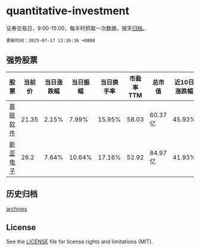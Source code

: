 # quantitative-investment

证券交易日，9:00-15:00，每半时抓取一次数据，按天[归档](archives)。

`更新时间：2025-07-17 13:16:16 +0800`

## 强势股票

|股票|当前价|当日涨跌幅|当日振幅|当日换手率|市盈率TTM|总市值|近10日涨跌幅|
|----|----|----|----|----|----|----|----|
|[普联软件](https://xueqiu.com/S/SZ300996)|21.35|2.15%|7.99%|15.95%|58.03|60.37亿|45.93%|
|[新亚电子](https://xueqiu.com/S/SH605277)|26.2|7.64%|10.64%|17.16%|52.92|84.97亿|41.93%|

## 历史归档

[archives](archives)

## License

See the [LICENSE](LICENSE) file for license rights and limitations (MIT).